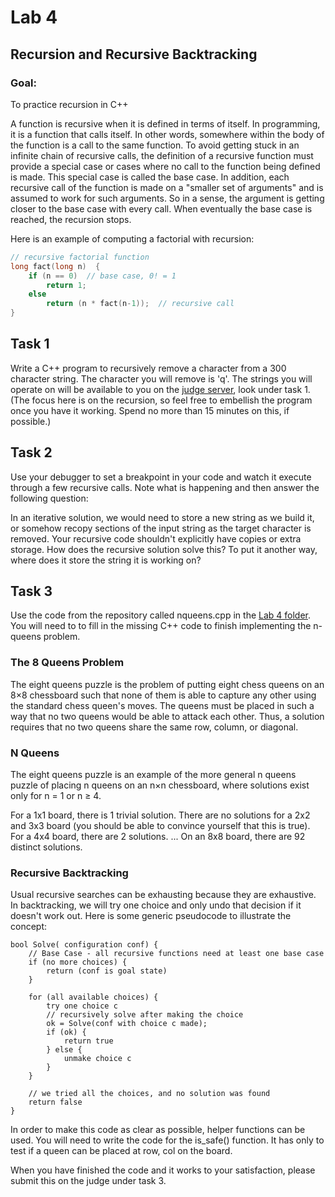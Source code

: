 # Lab 4

## Recursion and Recursive Backtracking

### Goal:

To practice recursion in C++

A function is recursive when it is defined in terms of itself. In programming, it is a
function that calls itself. In other words, somewhere within the body of the function is
a call to the same function. To avoid getting stuck in an infinite chain of recursive
calls, the definition of a recursive function must provide a special case or cases where
no call to the function being defined is made. This special case is called the base case.
In addition, each recursive call of the function is made on a "smaller set of arguments"
and is assumed to work for such arguments. So in a sense, the argument is getting closer
to the base case with every call. When eventually the base case is reached, the recursion
stops.

Here is an example of computing a factorial with recursion:

``` c++
// recursive factorial function
long fact(long n)  {
    if (n == 0)  // base case, 0! = 1
        return 1;
    else
        return (n * fact(n-1));  // recursive call
}
```

## Task 1

Write a C++ program to recursively remove a character from a 300 character string.
The character you will remove is 'q'.  The strings you will operate on will be available
to you on the [judge server](https://judge.cs.uri.edu), look under task 1.
(The focus here is on the recursion, so feel free to embellish the program once
you have it working.  Spend no more than 15 minutes on this, if possible.)

## Task 2

Use your debugger to set a breakpoint in your code and watch it execute through a few
recursive calls. Note what is happening and then answer the following question:

In an iterative solution, we would need to store a new string as we build it, or somehow
recopy sections of the input string as the target character is removed.  Your
recursive code shouldn't explicitly have copies or extra storage.  How does the
recursive solution solve this? To put it another way, where does it store the string it
is working on?

## Task 3

Use the code from the repository called nqueens.cpp in the [Lab 4 folder](https://github.com/URI-CSC/csc-212-s16-code-examples/tree/master/labs).
You will need to to fill in the missing C++ code to finish implementing the n-queens
problem.

### The 8 Queens Problem

The eight queens puzzle is the problem of putting eight chess queens on an 8×8
chessboard such that none of them is able to capture any other using the standard chess
queen's moves. The queens must be placed in such a way that no two queens would be able
to attack each other. Thus, a solution requires that no two queens share the same row,
column, or diagonal.

### N Queens

The eight queens puzzle is an example of the more general n queens puzzle of placing n
queens on an n×n chessboard, where solutions exist only for n = 1 or n ≥ 4.

For a 1x1 board, there is 1 trivial solution.
There are no solutions for a 2x2 and 3x3 board (you should be able to convince yourself
that this is true).
For a 4x4 board, there are 2 solutions.
...
On an 8x8 board, there are 92 distinct solutions.

### Recursive Backtracking

Usual recursive searches can be exhausting because they are exhaustive. In backtracking,
we will try one choice and only undo that decision if it doesn't work out. Here is some
generic pseudocode to illustrate the concept:

```
bool Solve( configuration conf) {
    // Base Case - all recursive functions need at least one base case
    if (no more choices) {
        return (conf is goal state)
    }

    for (all available choices) {
        try one choice c
        // recursively solve after making the choice
        ok = Solve(conf with choice c made);
        if (ok) {
            return true
        } else {
            unmake choice c
        }
    }

    // we tried all the choices, and no solution was found
    return false
}
```

In order to make this code as clear as possible, helper functions can be used. You will
need to write the code for the is_safe() function. It has only to test if a queen can be
placed at row, col on the board.

When you have finished the code and it works to your satisfaction, please submit this on
the judge under task 3.
